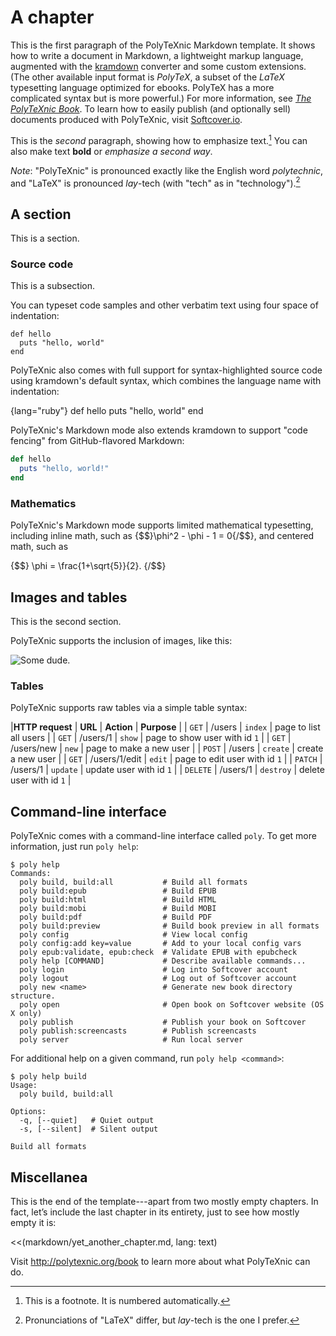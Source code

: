 # A chapter

This is the first paragraph of the PolyTeXnic Markdown template. It shows how to write a document in Markdown, a lightweight markup language, augmented with the [kramdown](http://kramdown.rubyforge.org/) converter and some custom extensions. (The other available input format is *PolyTeX*, a subset of the *LaTeX* typesetting language optimized for ebooks. PolyTeX has a more complicated syntax but is more powerful.) For more information, see [*The PolyTeXnic Book*](http://polytexnic.org/book). To learn how to easily publish (and optionally sell) documents produced with PolyTeXnic, visit [Softcover.io](http://softcover.io/).

This is the *second* paragraph, showing how to emphasize text.[^sample_footnote] You can also make text **bold** or _emphasize a second way_.

*Note*: "PolyTeXnic" is pronounced exactly like the English word *polytechnic*, and "LaTeX" is pronounced *lay*-tech (with "tech" as in "technology").[^pronunciation]

## A section

This is a section.

### Source code

This is a subsection.

You can typeset code samples and other verbatim text using four space of indentation:

    def hello
      puts "hello, world"
    end

PolyTeXnic also comes with full support for syntax-highlighted source code using kramdown's default syntax, which combines the language name with indentation:

{lang="ruby"}
    def hello
      puts "hello, world"
    end

PolyTeXnic's Markdown mode also extends kramdown to support "code fencing" from GitHub-flavored Markdown:

```ruby
def hello
  puts "hello, world!"
end
```

### Mathematics

PolyTeXnic's Markdown mode supports limited mathematical typesetting, including inline math, such as {$$}\phi^2 - \phi - 1 = 0{/$$}, and centered math, such as

{$$}
\phi = \frac{1+\sqrt{5}}{2}.
{/$$}


## Images and tables

This is the second section.

PolyTeXnic supports the inclusion of images, like this:

![Some dude.](images/2011_michael_hartl.png)

### Tables

PolyTeXnic supports raw tables via a simple table syntax:

|**HTTP request** | **URL** | **Action** | **Purpose** |
| `GET` | /users | `index` | page to list all users |
| `GET` | /users/1 | `show` | page to show user with id `1` |
| `GET` | /users/new | `new` | page to make a new user |
| `POST` | /users | `create` | create a new user |
| `GET` | /users/1/edit | `edit` | page to edit user with id `1` |
| `PATCH` | /users/1 | `update` | update user with id `1` |
| `DELETE` | /users/1 | `destroy` | delete user with id `1` |


## Command-line interface

PolyTeXnic comes with a command-line interface called `poly`. To get more information, just run `poly help`:

```console
$ poly help
Commands:
  poly build, build:all           # Build all formats
  poly build:epub                 # Build EPUB
  poly build:html                 # Build HTML
  poly build:mobi                 # Build MOBI
  poly build:pdf                  # Build PDF
  poly build:preview              # Build book preview in all formats
  poly config                     # View local config
  poly config:add key=value       # Add to your local config vars
  poly epub:validate, epub:check  # Validate EPUB with epubcheck
  poly help [COMMAND]             # Describe available commands...
  poly login                      # Log into Softcover account
  poly logout                     # Log out of Softcover account
  poly new <name>                 # Generate new book directory structure.
  poly open                       # Open book on Softcover website (OS X only)
  poly publish                    # Publish your book on Softcover
  poly publish:screencasts        # Publish screencasts
  poly server                     # Run local server
```

For additional help on a given command, run `poly help <command>`:

```console
$ poly help build
Usage:
  poly build, build:all

Options:
  -q, [--quiet]   # Quiet output
  -s, [--silent]  # Silent output

Build all formats
```

## Miscellanea

This is the end of the template---apart from two mostly empty chapters. In fact, let’s include the last chapter in its entirety, just to see how mostly empty it is:

<<(markdown/yet_another_chapter.md, lang: text)

Visit <http://polytexnic.org/book> to learn more about what PolyTeXnic can do.


[^sample_footnote]: This is a footnote. It is numbered automatically.

[^pronunciation]: Pronunciations of "LaTeX" differ, but *lay*-tech is the one I prefer.
